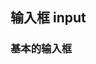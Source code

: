 ## 输入框 input

<box>

### 基本的输入框

  <vuecode md>

  <div slot="demo">
    <Demos-Input-Basic />
  </div>

  </vuecode>

</box>